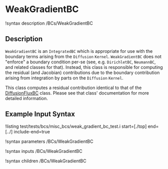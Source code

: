 
# WeakGradientBC
!syntax description /BCs/WeakGradientBC

## Description
`WeakGradientBC` is an `IntegratedBC` which is appropriate for use with the
boundary terms arising from the `Diffusion` `Kernel`. `WeakGradientBC`
does not "enforce" a boundary condition per-se (see,
e.g. `DirichletBC`, `NeumannBC`, and related classes for that).
Instead, this class is responsible for computing the residual (and
Jacobian) contributions due to the boundary contribution arising from
integration by parts on the `Diffusion` `Kernel`.

This class computes a residual contribution identical to that of the
[DiffusionFluxBC](BCs/framework/DiffusionFluxBC.md) class. Please see
that class' documentation for more detailed information.

## Example Input Syntax
!listing test/tests/bcs/misc_bcs/weak_gradient_bc_test.i start=[./top] end=[../] include-end=true

!syntax parameters /BCs/WeakGradientBC

!syntax inputs /BCs/WeakGradientBC

!syntax children /BCs/WeakGradientBC
